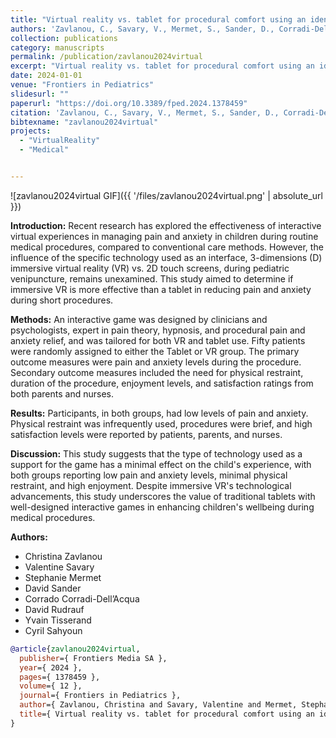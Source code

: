 ```yaml
---
title: "Virtual reality vs. tablet for procedural comfort using an identical game in children undergoing venipuncture: a randomized clinical trial"
authors: 'Zavlanou, C., Savary, V., Mermet, S., Sander, D., Corradi-Dell’Acqua, C., Rudrauf, D., Tisserand, Y. & Sahyoun, C.'
collection: publications
category: manuscripts
permalink: /publication/zavlanou2024virtual
excerpt: "Virtual reality vs. tablet for procedural comfort using an identical game in children undergoing venipuncture: a randomized clinical trial"
date: 2024-01-01
venue: "Frontiers in Pediatrics"
slidesurl: ""
paperurl: "https://doi.org/10.3389/fped.2024.1378459"
citation: 'Zavlanou, C., Savary, V., Mermet, S., Sander, D., Corradi-Dell’Acqua, C., Rudrauf, D., Tisserand, Y. & Sahyoun, C. (2024). "Virtual reality vs. tablet for procedural comfort using an identical game in children undergoing venipuncture: a randomized clinical trial." Frontiers in Pediatrics, 12. 1378459.'
bibtexname: "zavlanou2024virtual"
projects: 
  - "VirtualReality"
  - "Medical"


---
```



![zavlanou2024virtual GIF]({{ '/files/zavlanou2024virtual.png' | absolute_url }})

**Introduction:**  Recent research has explored the effectiveness of interactive virtual experiences in managing pain and anxiety in children during routine medical procedures, compared to conventional care methods. However, the influence of the specific technology used as an interface, 3-dimensions (D) immersive virtual reality (VR) vs. 2D touch screens, during pediatric venipuncture, remains unexamined. This study aimed to determine if immersive VR is more effective than a tablet in reducing pain and anxiety during short procedures.

**Methods:**  An interactive game was designed by clinicians and psychologists, expert in pain theory, hypnosis, and procedural pain and anxiety relief, and was tailored for both VR and tablet use. Fifty patients were randomly assigned to either the Tablet or VR group. The primary outcome measures were pain and anxiety levels during the procedure. Secondary outcome measures included the need for physical restraint, duration of the procedure, enjoyment levels, and satisfaction ratings from both parents and nurses.

**Results:**  Participants, in both groups, had low levels of pain and anxiety. Physical restraint was infrequently used, procedures were brief, and high satisfaction levels were reported by patients, parents, and nurses.

**Discussion:**  This study suggests that the type of technology used as a support for the game has a minimal effect on the child's experience, with both groups reporting low pain and anxiety levels, minimal physical restraint, and high enjoyment. Despite immersive VR's technological advancements, this study underscores the value of traditional tablets with well-designed interactive games in enhancing children's wellbeing during medical procedures.


**Authors:**
 - Christina Zavlanou
 - Valentine Savary
 - Stephanie Mermet
 - David Sander
 - Corrado Corradi-Dell’Acqua
 - David Rudrauf
 - Yvain Tisserand
 - Cyril Sahyoun

```bibtex
@article{zavlanou2024virtual,
  publisher={ Frontiers Media SA },
  year={ 2024 },
  pages={ 1378459 },
  volume={ 12 },
  journal={ Frontiers in Pediatrics },
  author={ Zavlanou, Christina and Savary, Valentine and Mermet, Stephanie and Sander, David and Corradi-Dell’Acqua, Corrado and Rudrauf, David and Tisserand, Yvain and Sahyoun, Cyril },
  title={ Virtual reality vs. tablet for procedural comfort using an identical game in children undergoing venipuncture: a randomized clinical trial },
}
```
